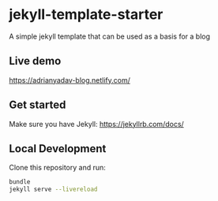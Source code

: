 # jekyll-template-starter
A simple jekyll template that can be used as a basis for a blog

## Live demo

https://adrianyadav-blog.netlify.com/

## Get started
Make sure you have Jekyll: https://jekyllrb.com/docs/

## Local Development

Clone this repository and run:

```bash
bundle
jekyll serve --livereload                                                   


```
